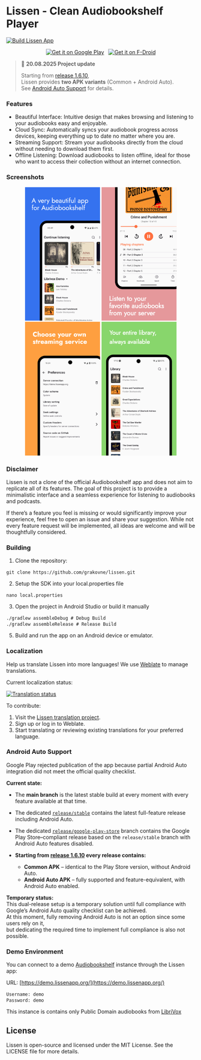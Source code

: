 # Lissen - Clean Audiobookshelf Player
[![Build Lissen App](https://github.com/GrakovNe/lissen-android/actions/workflows/build_app.yml/badge.svg)](https://github.com/GrakovNe/lissen-android/actions/workflows/build_app.yml)

<p align="center"> 
  <a href="https://play.google.com/store/apps/details?id=org.grakovne.lissen"><img src="https://upload.wikimedia.org/wikipedia/commons/7/78/Google_Play_Store_badge_EN.svg" alt="Get it on Google Play" height="60"></a>&nbsp;&nbsp;&nbsp;<!--
  --><a href="https://f-droid.org/packages/org.grakovne.lissen"><img src="https://upload.wikimedia.org/wikipedia/commons/a/a3/Get_it_on_F-Droid_%28material_design%29.svg" alt="Get it on F-Droid" height="60"></a>
</p>

> 📢 **20.08.2025 Project update**
>
> Starting from [release 1.6.10](https://github.com/GrakovNe/lissen-android/releases/tag/1.6.10),  
> Lissen provides **two APK variants** (Common + Android Auto).  
> See [Android Auto Support](#android-auto-support) for details.

### Features

  * Beautiful Interface: Intuitive design that makes browsing and listening to your audiobooks easy and enjoyable.
  * Cloud Sync: Automatically syncs your audiobook progress across devices, keeping everything up to date no matter where you are.
  * Streaming Support: Stream your audiobooks directly from the cloud without needing to download them first.
  * Offline Listening: Download audiobooks to listen offline, ideal for those who want to access their collection without an internet connection.

### Screenshots

<p align="center">
  <img src="https://github.com/GrakovNe/lissen-android/raw/main/metadata/en-US/images/phoneScreenshots/1.png" alt="Screenshot 1" width="200">
  <img src="https://github.com/GrakovNe/lissen-android/raw/main/metadata/en-US/images/phoneScreenshots/2.png" alt="Screenshot 2" width="200">
  <img src="https://github.com/GrakovNe/lissen-android/raw/main/metadata/en-US/images/phoneScreenshots/3.png" alt="Screenshot 3" width="200">
  <img src="https://github.com/GrakovNe/lissen-android/raw/main/metadata/en-US/images/phoneScreenshots/4.png" alt="Screenshot 4" width="200">
</p>

### Disclaimer

Lissen is not a clone of the official Audiobookshelf app and does not aim to replicate all of its features. 
The goal of this project is to provide a minimalistic interface and a seamless experience for listening to audiobooks and podcasts.

If there’s a feature you feel is missing or would significantly improve your experience, feel free to open an issue and share your suggestion. 
While not every feature request will be implemented, all ideas are welcome and will be thoughtfully considered.

### Building

1. Clone the repository:
```
git clone https://github.com/grakovne/lissen.git
```

2. Setup the SDK into your local.properties file
```
nano local.properties
```

3. Open the project in Android Studio or build it manually
```
./gradlew assembleDebug # Debug Build
./gradlew assembleRelease # Release Build
```
5. Build and run the app on an Android device or emulator.

### Localization

Help us translate Lissen into more languages! We use [Weblate](https://hosted.weblate.org/engage/lissen/) to manage translations.

Current localization status:

<a href="https://hosted.weblate.org/engage/lissen/">
<img src="https://hosted.weblate.org/widget/lissen/android-app/multi-auto.svg" alt="Translation status" />
</a>

To contribute:
1. Visit the [Lissen translation project](https://hosted.weblate.org/engage/lissen/).
2. Sign up or log in to Weblate.
3. Start translating or reviewing existing translations for your preferred language.

### Android Auto Support

Google Play rejected publication of the app because partial Android Auto integration did not meet the official quality checklist.  

**Current state:**  
- The **main branch** is the latest stable build at every moment with every feature available at that time.  
- The dedicated [`release/stable`](https://github.com/GrakovNe/lissen-android/tree/release/stable) contains the latest full-feature release including Android Auto.  
- The dedicated [`release/google-play-store`](https://github.com/GrakovNe/lissen-android/tree/release/google-play-store) branch contains the Google Play Store–compliant release based on the `release/stable` branch with Android Auto features disabled.  

- **Starting from [release 1.6.10](https://github.com/GrakovNe/lissen-android/releases/tag/1.6.10) every release contains:**  
  - **Common APK** – identical to the Play Store version, without Android Auto.  
  - **Android Auto APK** – fully supported and feature-equivalent, with Android Auto enabled.  

**Temporary status:**  
This dual-release setup is a temporary solution until full compliance with Google’s Android Auto quality checklist can be achieved.  
At this moment, fully removing Android Auto is not an option since some users rely on it,  
but dedicating the required time to implement full compliance is also not possible.  

### Demo Environment

You can connect to a demo [Audiobookshelf](https://github.com/advplyr/audiobookshelf) instance through the Lissen app:

URL: [https://demo.lissenapp.org/](https://demo.lissenapp.org/)
```
Username: demo
Password: demo
```

This instance is contains only Public Domain audiobooks from [LibriVox](https://librivox.org/)

## License
Lissen is open-source and licensed under the MIT License. See the LICENSE file for more details.
